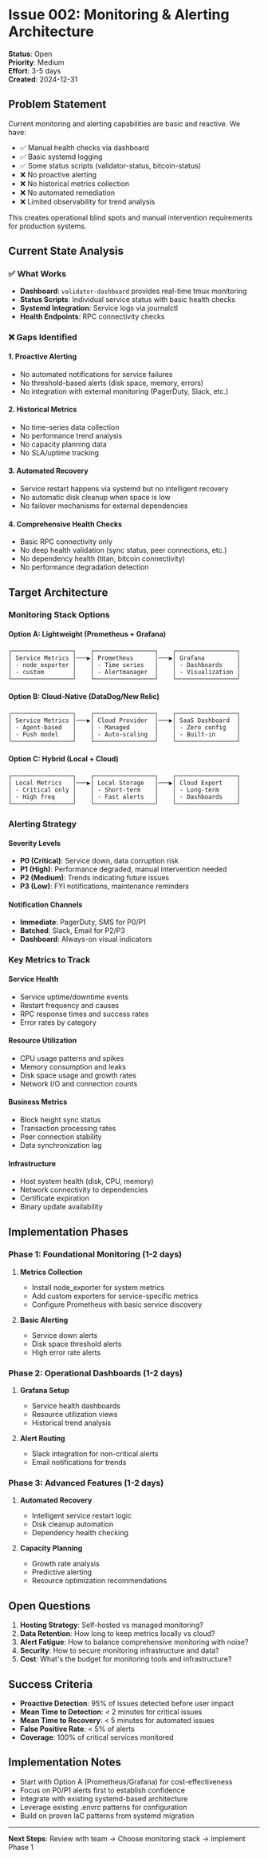 # Issue 002: Monitoring & Alerting Architecture

**Status**: Open  
**Priority**: Medium  
**Effort**: 3-5 days  
**Created**: 2024-12-31  

## Problem Statement

Current monitoring and alerting capabilities are basic and reactive. We have:
- ✅ Manual health checks via dashboard
- ✅ Basic systemd logging
- ✅ Some status scripts (validator-status, bitcoin-status)
- ❌ No proactive alerting
- ❌ No historical metrics collection  
- ❌ No automated remediation
- ❌ Limited observability for trend analysis

This creates operational blind spots and manual intervention requirements for production systems.

## Current State Analysis

### ✅ What Works
- **Dashboard**: `validator-dashboard` provides real-time tmux monitoring
- **Status Scripts**: Individual service status with basic health checks
- **Systemd Integration**: Service logs via journalctl
- **Health Endpoints**: RPC connectivity checks

### ❌ Gaps Identified

#### 1. **Proactive Alerting**
- No automated notifications for service failures
- No threshold-based alerts (disk space, memory, errors)
- No integration with external monitoring (PagerDuty, Slack, etc.)

#### 2. **Historical Metrics**
- No time-series data collection
- No performance trend analysis
- No capacity planning data
- No SLA/uptime tracking

#### 3. **Automated Recovery**
- Service restart happens via systemd but no intelligent recovery
- No automatic disk cleanup when space is low
- No failover mechanisms for external dependencies

#### 4. **Comprehensive Health Checks**
- Basic RPC connectivity only
- No deep health validation (sync status, peer connections, etc.)
- No dependency health (titan, bitcoin connectivity)
- No performance degradation detection

## Target Architecture

### **Monitoring Stack Options**

#### Option A: Lightweight (Prometheus + Grafana)
```
┌─────────────────┐    ┌─────────────────┐    ┌─────────────────┐
│ Service Metrics │───▶│ Prometheus      │───▶│ Grafana         │
│ - node_exporter │    │ - Time series   │    │ - Dashboards    │
│ - custom        │    │ - Alertmanager  │    │ - Visualization │
└─────────────────┘    └─────────────────┘    └─────────────────┘
```

#### Option B: Cloud-Native (DataDog/New Relic)
```
┌─────────────────┐    ┌─────────────────┐    ┌─────────────────┐
│ Service Metrics │───▶│ Cloud Provider  │───▶│ SaaS Dashboard  │
│ - Agent-based   │    │ - Managed       │    │ - Zero config   │
│ - Push model    │    │ - Auto-scaling  │    │ - Built-in      │
└─────────────────┘    └─────────────────┘    └─────────────────┘
```

#### Option C: Hybrid (Local + Cloud)
```
┌─────────────────┐    ┌─────────────────┐    ┌─────────────────┐
│ Local Metrics   │───▶│ Local Storage   │───▶│ Cloud Export    │
│ - Critical only │    │ - Short-term    │    │ - Long-term     │
│ - High freq     │    │ - Fast alerts   │    │ - Dashboards    │
└─────────────────┘    └─────────────────┘    └─────────────────┘
```

### **Alerting Strategy**

#### **Severity Levels**
- **P0 (Critical)**: Service down, data corruption risk
- **P1 (High)**: Performance degraded, manual intervention needed  
- **P2 (Medium)**: Trends indicating future issues
- **P3 (Low)**: FYI notifications, maintenance reminders

#### **Notification Channels**
- **Immediate**: PagerDuty, SMS for P0/P1
- **Batched**: Slack, Email for P2/P3
- **Dashboard**: Always-on visual indicators

### **Key Metrics to Track**

#### **Service Health**
- Service uptime/downtime events
- Restart frequency and causes  
- RPC response times and success rates
- Error rates by category

#### **Resource Utilization**
- CPU usage patterns and spikes
- Memory consumption and leaks
- Disk space usage and growth rates
- Network I/O and connection counts

#### **Business Metrics**
- Block height sync status
- Transaction processing rates
- Peer connection stability
- Data synchronization lag

#### **Infrastructure**
- Host system health (disk, CPU, memory)
- Network connectivity to dependencies
- Certificate expiration
- Binary update availability

## Implementation Phases

### **Phase 1: Foundational Monitoring (1-2 days)**
1. **Metrics Collection**
   - Install node_exporter for system metrics
   - Add custom exporters for service-specific metrics
   - Configure Prometheus with basic service discovery

2. **Basic Alerting**
   - Service down alerts
   - Disk space threshold alerts
   - High error rate alerts

### **Phase 2: Operational Dashboards (1-2 days)**
1. **Grafana Setup**
   - Service health dashboards
   - Resource utilization views
   - Historical trend analysis

2. **Alert Routing**
   - Slack integration for non-critical alerts
   - Email notifications for trends

### **Phase 3: Advanced Features (1-2 days)**
1. **Automated Recovery**
   - Intelligent service restart logic
   - Disk cleanup automation
   - Dependency health checking

2. **Capacity Planning**
   - Growth rate analysis
   - Predictive alerting
   - Resource optimization recommendations

## Open Questions

1. **Hosting Strategy**: Self-hosted vs managed monitoring?
2. **Data Retention**: How long to keep metrics locally vs cloud?
3. **Alert Fatigue**: How to balance comprehensive monitoring with noise?
4. **Security**: How to secure monitoring infrastructure and data?
5. **Cost**: What's the budget for monitoring tools and infrastructure?

## Success Criteria

- **Proactive Detection**: 95% of issues detected before user impact
- **Mean Time to Detection**: < 2 minutes for critical issues
- **Mean Time to Recovery**: < 5 minutes for automated issues
- **False Positive Rate**: < 5% of alerts
- **Coverage**: 100% of critical services monitored

## Implementation Notes

- Start with Option A (Prometheus/Grafana) for cost-effectiveness
- Focus on P0/P1 alerts first to establish confidence
- Integrate with existing systemd-based architecture
- Leverage existing .envrc patterns for configuration
- Build on proven IaC patterns from systemd migration

---

**Next Steps**: Review with team → Choose monitoring stack → Implement Phase 1 